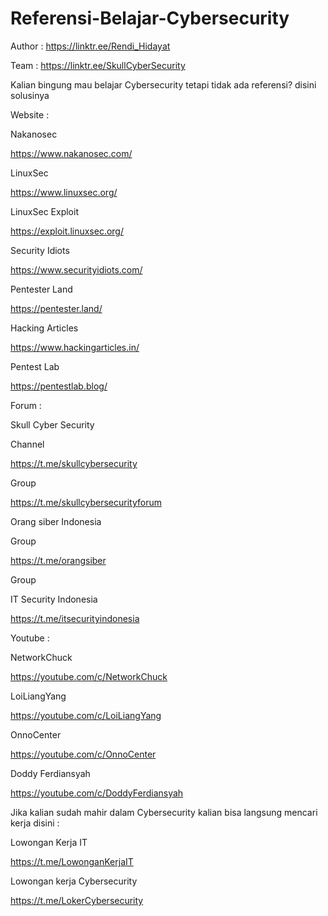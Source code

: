# Referensi-Belajar-Cybersecurity

Author : https://linktr.ee/Rendi_Hidayat

Team : https://linktr.ee/SkullCyberSecurity

Kalian bingung mau belajar Cybersecurity tetapi tidak ada referensi? disini solusinya

Website :

Nakanosec

https://www.nakanosec.com/

LinuxSec 

https://www.linuxsec.org/

LinuxSec Exploit

https://exploit.linuxsec.org/

Security Idiots

https://www.securityidiots.com/

Pentester Land

https://pentester.land/

Hacking Articles

https://www.hackingarticles.in/

Pentest Lab

https://pentestlab.blog/


Forum :

Skull Cyber Security

Channel

https://t.me/skullcybersecurity

Group

https://t.me/skullcybersecurityforum

Orang siber Indonesia

Group

https://t.me/orangsiber

Group

IT Security Indonesia

https://t.me/itsecurityindonesia


Youtube :

NetworkChuck

https://youtube.com/c/NetworkChuck

LoiLiangYang

https://youtube.com/c/LoiLiangYang

OnnoCenter

https://youtube.com/c/OnnoCenter

Doddy Ferdiansyah

https://youtube.com/c/DoddyFerdiansyah


Jika kalian sudah mahir dalam Cybersecurity kalian bisa langsung mencari kerja disini :

Lowongan Kerja IT

https://t.me/LowonganKerjaIT

Lowongan kerja Cybersecurity

https://t.me/LokerCybersecurity
